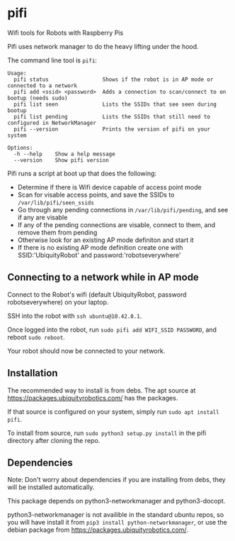 # pifi
Wifi tools for Robots with Raspberry Pis

Pifi uses network manager to do the heavy lifting under the hood.

The command line tool is `pifi`:
```
Usage:
  pifi status                 Shows if the robot is in AP mode or connected to a network
  pifi add <ssid> <password>  Adds a connection to scan/connect to on bootup (needs sudo)
  pifi list seen              Lists the SSIDs that see seen during bootup
  pifi list pending           Lists the SSIDs that still need to configured in NetworkManager
  pifi --version              Prints the version of pifi on your system

Options:
  -h --help    Show a help message
  --version    Show pifi version
```

Pifi runs a script at boot up that does the following:
* Determine if there is Wifi device capable of access point mode
* Scan for visable access points, and save the SSIDs to `/var/lib/pifi/seen_ssids`
* Go through any pending connections in `/var/lib/pifi/pending`, and see if any are visable
* If any of the pending connections are visable, connect to them, and remove them from pending
* Otherwise look for an existing AP mode definiton and start it
* If there is no existing AP mode definition create one with SSID:'UbiquityRobot' and password:'robotseverywhere'

## Connecting to a network while in AP mode
Connect to the Robot's wifi (default UbiquityRobot, password robotseverywhere) on your laptop. 

SSH into the robot with `ssh ubuntu@10.42.0.1`. 

Once logged into the robot, run `sudo pifi add WIFI_SSID PASSWORD`, and reboot `sudo reboot`.

Your robot should now be connected to your network.  

## Installation
The recommended way to install is from debs. The apt source at https://packages.ubiquityrobotics.com/ has the packages.

If that source is configured on your system, simply run `sudo apt install pifi`.

To install from source, run `sudo python3 setup.py install` in the pifi directory after cloning the repo.

## Dependencies
Note: Don't worry about dependencies if you are installing from debs, they will be installed automatically.

This package depends on python3-networkmanager and python3-docopt.

python3-networkmanager is not availible in the standard ubuntu repos, so you will have install it from `pip3 install python-networkmanager`, or use the debian package from https://packages.ubiquityrobotics.com/.

